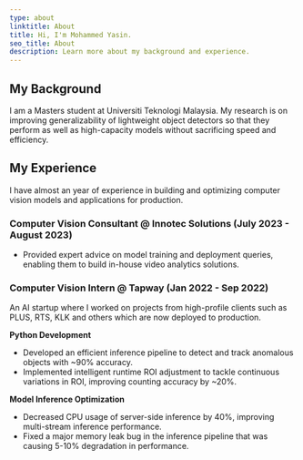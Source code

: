 ```yaml
---
type: about
linktitle: About
title: Hi, I'm Mohammed Yasin.
seo_title: About
description: Learn more about my background and experience.
---
```


## My Background

I am a Masters student at Universiti Teknologi Malaysia. My research is on improving generalizability of lightweight object detectors so that they perform as well as high-capacity models without sacrificing speed and efficiency.

## My Experience

I have almost an year of experience in building and optimizing computer vision models and applications for production.

### Computer Vision Consultant @ Innotec Solutions (July 2023 - August 2023)

- Provided expert advice on model training and deployment queries, enabling them to build in-house video analytics solutions.

### Computer Vision Intern @ Tapway (Jan 2022 - Sep 2022)

An AI startup where I worked on projects from high-profile clients such as PLUS, RTS, KLK and others which are now deployed to production.
 
**Python Development**

- Developed an efficient inference pipeline to detect and track anomalous objects with ~90% accuracy.
- Implemented intelligent runtime ROI adjustment to tackle continuous variations in ROI, improving counting accuracy by ~20%.

**Model Inference Optimization**

- Decreased CPU usage of server-side inference by 40%, improving multi-stream inference performance.
- Fixed a major memory leak bug in the inference pipeline that was causing 5-10% degradation in performance.
